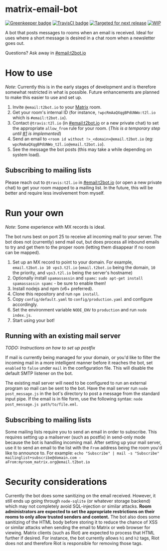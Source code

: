 # matrix-email-bot

[![Greenkeeper badge](https://badges.greenkeeper.io/turt2live/matrix-email-bot.svg)](https://greenkeeper.io/) [![TravisCI badge](https://travis-ci.org/turt2live/matrix-email-bot.svg?branch=master)](https://travis-ci.org/turt2live/matrix-email-bot)
[![Targeted for next release](https://badge.waffle.io/turt2live/matrix-email-bot.png?label=sorted&title=Targeted+for+next+release)](https://waffle.io/turt2live/waffle-matrix?utm_source=badge) [![WIP](https://badge.waffle.io/turt2live/matrix-email-bot.png?label=wip&title=WIP)](https://waffle.io/turt2live/waffle-matrix?utm_source=badge)

A bot that posts messages to rooms when an email is received. Ideal for uses where a short message is desired in a chat room when a newsletter goes out.

Questions? Ask away in [#email:t2bot.io](https://matrix.to/#/#email:t2bot.io)

# How to use

*Note*: Currently this is in the early stages of development and is therefore somewhat restricted in what is possible. Future enhancements are planned to make this easier to use and set up.

1. Invite `@email:t2bot.io` to your [Matrix](https://matrix.org) room.
2. Get your room's internal ID (for instance, `!wpcRmAaQXqgBPdUNWo:t2l.io` which is `#email:t2bot.io`).
3. Contact `@travis:t2l.io` (in [#email:t2bot.io](https://matrix.to/#/#email:t2bot.io) or a new private chat) to set the appropriate `allow_from` rule for your room. (*This is a temporary step until [#1](https://github.com/turt2live/matrix-email-bot/issues/1) is implemented*)
4. Send an email to `<room id without !>_<domain>@email.t2bot.io` (eg: `wpcRmAaQXqgBPdUNWo_t2l.io@email.t2bot.io`).
5. See the message the bot posts (this may take a while depending on system load).

## Subscribing to mailing lists

Please reach out to `@travis:t2l.io` in [#email:t2bot.io](https://matrix.to/#/#email:t2bot.io) (or open a new private chat) to get your room mapped to a mailing list. In the future, this will be better and require less involvement from myself.

# Run your own

*Note*: Some experience with MX records is ideal.

The bot runs best on port 25 to receive all incoming mail to your server. The bot does not (currently) send mail out, but does process all inbound emails to try and get them to the proper room (letting them disappear if no room can be mapped).

1. Set up an MX record to point to your domain. For example, `email.t2bot.io 10 vps3.t2l.io` (`email.t2bot.io` being the domain, `10` the priority, and `vps3.t2l.io` being the server's hostname)
2. Optionally install `spamassassin` and `spamc`: `sudo apt-get install spamassassin spamc` - be sure to enable them!
3. Install nodejs and npm (v6+ preferred).
4. Clone this repository and run `npm install`.
5. Copy `config/default.yaml` to `config/production.yaml` and configure accordingly.
6. Set the environment variable `NODE_ENV` to `production` and run `node index.js`.
7. Start using your bot!

## Running with an existing mail server

*TODO: Instructions on how to set up postfix*

If mail is currently being managed for your domain, or you'd like to filter the incoming mail in a more intelligent manner before it reaches the bot, set `enabled` to `false` under `mail` in the configuration file. This will disable the default SMTP listener on the bot.

The existing mail server will need to be configured to run an external program so mail can be sent to the bot. Have the mail server run `node post_message.js` in the bot's directory to post a message from the standard input pipe. If the email is in file form, use the following syntax: `node post_message.js path/to/file.eml`. 

## Subscribing to mailing lists

Some mailing lists require you to send an email in order to subscribe. This requires setting up a mailserver (such as postfix) in send-only mode because the bot is handling incoming mail. After setting up your mail server, use it to send an email to the list with the `From` address being the room you'd like to announce to. For example: `echo "Subscribe" | mail -s "Subscribe" mailinglist+subscribe@domain.com -aFrom:myroom_matrix.org@email.t2bot.io`

# Security considerations

Currently the bot does some sanitizing on the email received. However, it still ends up going through `node-sqlite` (or whatever storage backend) which may not completely avoid SQL-injection or similar attacks. **Room administrators are expected to set the appropriate restrictions on their rooms to only allow trusted senders and content.** The bot also does some sanitizing of the HTML body before storing it to reduce the chance of XSS or similar attacks when sending the email to Matrix or web browser for viewing. Matrix clients (such as Riot) are expected to process that HTML further if desired. For instance, the bot currently allows `h1` and `h2` tags, Riot does not and therefore Riot is responsible for removing those tags.
